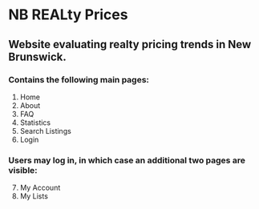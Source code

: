 # NB REALty Prices 
## Website evaluating realty pricing trends in New Brunswick.
### Contains the following main pages:
  1. Home
  2. About
  3. FAQ
  4. Statistics 
  5. Search Listings
  6. Login
### Users may log in, in which case an additional two pages are visible:
  7. My Account
  8. My Lists
